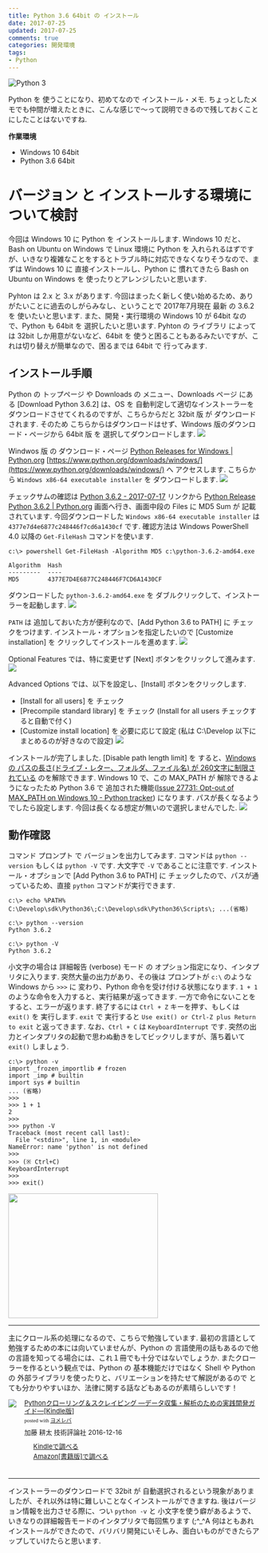 ```yaml
---
title: Python 3.6 64bit の インストール
date: 2017-07-25
updated: 2017-07-25
comments: true
categories: 開発環境
tags:
- Python
---
```


![](/assets/python/python3.png "Python 3")

Python を 使うことになり、初めてなので インストール・メモ. ちょっとしたメモでも仲間が増えたときに、こんな感じで～って説明できるので残しておくことにしたことはないですね.

**作業環境**
- Windows 10 64bit
- Python 3.6 64bit


# バージョン と インストールする環境について検討
今回は Windows 10 に Python を インストールします. Windows 10 だと、Bash on Ubuntu on Windows で Linux 環境に Python を 入れられるはずですが、いきなり複雑なことをするとトラブル時に対応できなくなりそうなので、まずは Windows 10 に 直接インストールし、Python に 慣れてきたら Bash on Ubuntu on Windows を 使ったりとアレンジしたいと思います.

Pyhton は 2.x と 3.x があります. 今回はまったく新しく使い始めるため、ありがたいことに過去のしがらみなし、ということで 2017年7月現在 最新 の 3.6.2 を 使いたいと思います. また、開発・実行環境の Windows 10 が 64bit なので、Python も 64bit を 選択したいと思います. Pyhton の ライブラリ によっては 32bit しか用意がないなど、64bit を 使うと困ることもあるみたいですが、これは切り替えが簡単なので、困るまでは 64bit で 行ってみます.


## インストール手順
Python の トップページ や Downloads の メニュー、Downloads ページ にある [Download Python 3.6.2] は、OS を 自動判定して適切なインストーラーをダウンロードさせてくれるのですが、こちらからだと 32bit 版 が ダウンロードされます. そのため こちらからはダウンロードはせず、Windows 版のダウンロード・ページから 64bit 版 を 選択してダウンロードします.
![](/assets/python/install-3.6/01.png)

Windwos 版 の ダウンロード・ページ [Python Releases for Windows | Python.org](https://www.python.org/downloads/windows/) [https://www.python.org/downloads/windows/](https://www.python.org/downloads/windows/) へ アクセスします.
こちらから `Windows x86-64 executable installer` を ダウンロードします.
![](/assets/python/install-3.6/02.png)

チェックサムの確認は [Python 3.6.2 - 2017-07-17](https://www.python.org/downloads/release/python-362/) リンクから [Python Release Python 3.6.2 | Python.org](https://www.python.org/downloads/release/python-362/) 画面へ行き、画面中段の Files に MD5 Sum が 記載されています. 今回ダウンロードした `Windows x86-64 executable installer` は `4377e7d4e6877c248446f7cd6a1430cf` です.
確認方法は Windows PowerShell 4.0 以降の `Get-FileHash` コマンドを使います.
```console
c:\> powershell Get-FileHash -Algorithm MD5 c:\python-3.6.2-amd64.exe

Algorithm  Hash
---------  ----
MD5        4377E7D4E6877C248446F7CD6A1430CF
```

ダウンロードした `python-3.6.2-amd64.exe` を ダブルクリックして、インストーラーを起動します.
![](/assets/python/install-3.6/03.png)

`PATH` は 追加しておいた方が便利なので、[Add Python 3.6 to PATH] に チェックをつけます.
インストール・オプションを指定したいので [Customize installation] を クリックしてインストールを進めます.
![](/assets/python/install-3.6/04.png)

Optional Features では、特に変更せず [Next] ボタンをクリックして進みます.
![](/assets/python/install-3.6/05.png)

Advanced Options では、以下を設定し、[Install] ボタンをクリックします.
- [Install for all users] を チェック
- [Precompile standard library] を チェック (Install for all users チェックすると自動で付く)
- [Customize install location] を 必要に応じて設定 (私は C:\Develop 以下にまとめるのが好きなので設定)
![](/assets/python/install-3.6/06.png)


インストールが完了しました.
[Disable path length limit] を すると、[Windows の パスの長さ(ドライブ・レター、フォルダ、ファイル名) が 260文字に制限されている](https://msdn.microsoft.com/en-us/library/windows/desktop/aa365247%28v=vs.85%29.aspx#maxpath) のを解除できます. Windows 10 で、この MAX_PATH が 解除できるようになったため Python 3.6 で 追加された機能([Issue 27731: Opt-out of MAX_PATH on Windows 10 - Python tracker](https://bugs.python.org/issue27731)) になります.
パスが長くなるようでしたら設定します. 今回は長くなる想定が無いので選択しませんでした.
![](/assets/python/install-3.6/07.png)


## 動作確認
コマンド プロンプト で バージョンを出力してみます. コマンドは `python --version` もしくは `python -V` です. 大文字で `-V` であることに注意です. インストール・オプションで [Add Python 3.6 to PATH] に チェックしたので、パスが通っているため、直接 `python` コマンドが実行できます.
```console
c:\> echo %PATH%
C:\Develop\sdk\Python36\;C:\Develop\sdk\Python36\Scripts\; ...(省略)

c:\> python --version
Python 3.6.2

c:\> python -V
Python 3.6.2
```

小文字の場合は 詳細報告 (verbose) モード の オプション指定になり、インタプリタに入ります. 突然大量の出力があり、その後は プロンプトが `c:\` のような Windows から `>>>` に 変わり、Python 命令を受け付ける状態になります.
`1 + 1` のような命令を入力すると、実行結果が返ってきます.
一方で命令にないことをすると、エラーが返ります.
終了するには `Ctrl + Z` キーを押す、もしくは `exit()` を 実行します. `exit` で 実行すると `Use exit() or Ctrl-Z plus Return to exit` と返ってきます.
なお、`Ctrl + C` は `KeyboardInterrupt` です.
突然の出力とインタプリタの起動で思わぬ動きをしてビックリしますが、落ち着いて `exit()` しましょう.
```console
c:\> python -v
import _frozen_importlib # frozen
import _imp # builtin
import sys # builtin
... (省略)
>>>
>>> 1 + 1
2
>>>
>>> python -V
Traceback (most recent call last):
  File "<stdin>", line 1, in <module>
NameError: name 'python' is not defined
>>>
>>> (※ Ctrl+C)
KeyboardInterrupt
>>>
>>> exit()
```


<a href="//af.moshimo.com/af/c/click?a_id=871746&p_id=1296&pc_id=2120&pl_id=19703&guid=ON" target="_blank" rel="nofollow"><img src="//image.moshimo.com/af-img/0453/000000019703.jpg" width="300" height="250" style="border:none;"></a><img src="//i.moshimo.com/af/i/impression?a_id=871746&p_id=1296&pc_id=2120&pl_id=19703" width="1" height="1" style="border:none;">



- - - -
主にクロール系の処理になるので、こちらで勉強しています.
最初の言語として勉強するための本には向いていませんが、Python の 言語使用の話もあるので他の言語を知ってる場合には、これ１冊でも十分ではないでしょうか.
またクローラーを作るという観点では、Python の 基本機能だけではなく Shell や Python の 外部ライブラリを使ったりと、バリエーションを持たせて解説があるので とても分かりやすいほか、法律に関する話などもあるのが素晴らしいです！
<div class="booklink-box" style="text-align:left;padding-bottom:20px;font-size:small;/zoom: 1;overflow: hidden;"><div class="booklink-image" style="float:left;margin:0 15px 10px 0;"><a href="//af.moshimo.com/af/c/click?a_id=860699&p_id=170&pc_id=185&pl_id=4062&s_v=b5Rz2P0601xu&url=http%3A%2F%2Fwww.amazon.co.jp%2Fexec%2Fobidos%2FASIN%2FB01NGWKE0P" target="_blank" ><img src="https://images-fe.ssl-images-amazon.com/images/I/51MK3rXBRRL._SL160_.jpg" style="border: none;" /></a><img src="//i.moshimo.com/af/i/impression?a_id=860699&p_id=170&pc_id=185&pl_id=4062" width="1" height="1" style="border:none;"></div><div class="booklink-info" style="line-height:120%;/zoom: 1;overflow: hidden;"><div class="booklink-name" style="margin-bottom:10px;line-height:120%"><a href="//af.moshimo.com/af/c/click?a_id=860699&p_id=170&pc_id=185&pl_id=4062&s_v=b5Rz2P0601xu&url=http%3A%2F%2Fwww.amazon.co.jp%2Fexec%2Fobidos%2FASIN%2FB01NGWKE0P" target="_blank" >Pythonクローリング＆スクレイピング ―データ収集・解析のための実践開発ガイド―[Kindle版]</a><img src="//i.moshimo.com/af/i/impression?a_id=860699&p_id=170&pc_id=185&pl_id=4062" width="1" height="1" style="border:none;"><div class="booklink-powered-date" style="font-size:8pt;margin-top:5px;font-family:verdana;line-height:120%">posted with <a href="https://yomereba.com" rel="nofollow" target="_blank">ヨメレバ</a></div></div><div class="booklink-detail" style="margin-bottom:5px;">加藤 耕太 技術評論社 2016-12-16    </div><div class="booklink-link2" style="margin-top:10px;"><div class="shoplinkkindle" style="margin-right:5px;background: url('//img.yomereba.com/yl.gif') 0 0 no-repeat;padding: 2px 0 2px 18px;white-space: nowrap;"><a href="//af.moshimo.com/af/c/click?a_id=860699&p_id=170&pc_id=185&pl_id=4062&s_v=b5Rz2P0601xu&url=http%3A%2F%2Fwww.amazon.co.jp%2Fexec%2Fobidos%2FASIN%2FB01NGWKE0P%2F" target="_blank" >Kindleで調べる</a><img src="//i.moshimo.com/af/i/impression?a_id=860699&p_id=170&pc_id=185&pl_id=4062" width="1" height="1" style="border:none;"></div><div class="shoplinkamazon" style="margin-right:5px;background: url('//img.yomereba.com/yl.gif') 0 0 no-repeat;padding: 2px 0 2px 18px;white-space: nowrap;"><a href="//af.moshimo.com/af/c/click?a_id=860699&p_id=170&pc_id=185&pl_id=4062&s_v=b5Rz2P0601xu&url=http%3A%2F%2Fwww.amazon.co.jp%2Fexec%2Fobidos%2FASIN%2F4774183679%2F" target="_blank" >Amazon[書籍版]で調べる</a><img src="//i.moshimo.com/af/i/impression?a_id=860699&p_id=170&pc_id=185&pl_id=4062" width="1" height="1" style="border:none;"></div>                                                  </div></div><div class="booklink-footer" style="clear: left"></div></div>



- - - -
インストーラーのダウンロードで 32bit が 自動選択されるという現象がありましたが、それ以外は特に難しいことなくインストールができますね. 後はバージョン情報を出力させる際に、つい `python -v` と 小文字を使う癖があるようで、いきなりの詳細報告モードのインタプリタで毎回焦ります (;^_^A
何はともあれインストールができたので、バリバリ開発にいそしみ、面白いものができたらアップしていけたらと思います.
